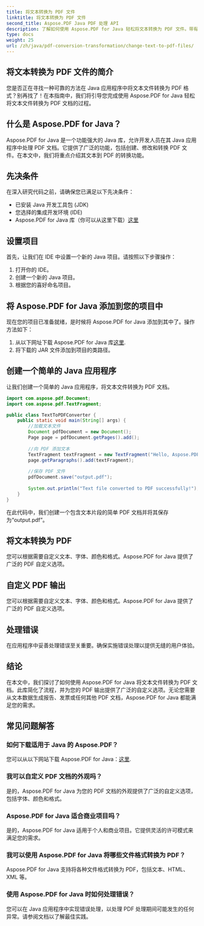 ```yaml
---
title: 将文本转换为 PDF 文件
linktitle: 将文本转换为 PDF 文件
second_title: Aspose.PDF Java PDF 处理 API
description: 了解如何使用 Aspose.PDF for Java 轻松将文本转换为 PDF 文件。带有源代码的分步指南。
type: docs
weight: 25
url: /zh/java/pdf-conversion-transformation/change-text-to-pdf-files/
---
```


## 将文本转换为 PDF 文件的简介

您是否正在寻找一种可靠的方法在 Java 应用程序中将文本文件转换为 PDF 格式？别再找了！在本指南中，我们将引导您完成使用 Aspose.PDF for Java 轻松将文本文件转换为 PDF 文档的过程。

## 什么是 Aspose.PDF for Java？

Aspose.PDF for Java 是一个功能强大的 Java 库，允许开发人员在其 Java 应用程序中处理 PDF 文档。它提供了广泛的功能，包括创建、修改和转换 PDF 文件。在本文中，我们将重点介绍其文本到 PDF 的转换功能。

## 先决条件

在深入研究代码之前，请确保您已满足以下先决条件：

- 已安装 Java 开发工具包 (JDK)
- 您选择的集成开发环境 (IDE)
-  Aspose.PDF for Java 库（你可以从这里下载）[这里](https://releases.aspose.com/pdf/java/)

## 设置项目

首先，让我们在 IDE 中设置一个新的 Java 项目。请按照以下步骤操作：

1. 打开你的 IDE。
2. 创建一个新的 Java 项目。
3. 根据您的喜好命名项目。

## 将 Aspose.PDF for Java 添加到您的项目中

现在您的项目已准备就绪，是时候将 Aspose.PDF for Java 添加到其中了。操作方法如下：

1. 从以下网址下载 Aspose.PDF for Java 库[这里](https://releases.aspose.com/pdf/java/).
2. 将下载的 JAR 文件添加到项目的类路径。

## 创建一个简单的 Java 应用程序

让我们创建一个简单的 Java 应用程序，将文本文件转换为 PDF 文档。

```java
import com.aspose.pdf.Document;
import com.aspose.pdf.TextFragment;

public class TextToPDFConverter {
    public static void main(String[] args) {
        //加载文本文件
        Document pdfDocument = new Document();
        Page page = pdfDocument.getPages().add();
        
        //向 PDF 添加文本
        TextFragment textFragment = new TextFragment("Hello, Aspose.PDF for Java!");
        page.getParagraphs().add(textFragment);
        
        //保存 PDF 文件
        pdfDocument.save("output.pdf");
        
        System.out.println("Text file converted to PDF successfully!");
    }
}
```

在此代码中，我们创建一个包含文本片段的简单 PDF 文档并将其保存为“output.pdf”。

## 将文本转换为 PDF

您可以根据需要自定义文本、字体、颜色和格式。Aspose.PDF for Java 提供了广泛的 PDF 自定义选项。

## 自定义 PDF 输出

您可以根据需要自定义文本、字体、颜色和格式。Aspose.PDF for Java 提供了广泛的 PDF 自定义选项。

## 处理错误

在应用程序中妥善处理错误至关重要。确保实施错误处理以提供无缝的用户体验。

## 结论

在本文中，我们探讨了如何使用 Aspose.PDF for Java 将文本文件转换为 PDF 文档。此库简化了流程，并为您的 PDF 输出提供了广泛的自定义选项。无论您需要从文本数据生成报告、发票或任何其他 PDF 文档，Aspose.PDF for Java 都能满足您的需求。

## 常见问题解答

### 如何下载适用于 Java 的 Aspose.PDF？

您可以从以下网站下载 Aspose.PDF for Java：[这里](https://releases.aspose.com/pdf/java/).

### 我可以自定义 PDF 文档的外观吗？

是的，Aspose.PDF for Java 为您的 PDF 文档的外观提供了广泛的自定义选项，包括字体、颜色和格式。

### Aspose.PDF for Java 适合商业项目吗？

是的，Aspose.PDF for Java 适用于个人和商业项目。它提供灵活的许可模式来满足您的需求。

### 我可以使用 Aspose.PDF for Java 将哪些文件格式转换为 PDF？

Aspose.PDF for Java 支持将各种文件格式转换为 PDF，包括文本、HTML、XML 等。

### 使用 Aspose.PDF for Java 时如何处理错误？

您可以在 Java 应用程序中实现错误处理，以处理 PDF 处理期间可能发生的任何异常。请参阅文档以了解最佳实践。